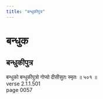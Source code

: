 ```yaml
---
title: "बन्धुकीपुत्र"
---
```


# बन्धुक
## बन्धुकीपुत्र
बन्धुको बन्धुकीपुत्रो गोप्यो दीसीसुतः स्मृतः ॥ ५०१ ॥<br />verse 2.1.1.501<br />page 0057

